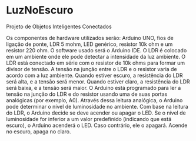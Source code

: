 # LuzNoEscuro
Projeto de Objetos Inteligentes Conectados

Os componentes de hardware utilizados serão: Arduino UNO, fios de ligação de ponte, LDR 5 mohm, LED genérico, resistor 10k ohm e um resistor 220 ohm. O software usado será o Arduino IDE.
O LDR é colocado em um ambiente onde ele pode detectar a intensidade da luz ambiente.
O LDR está conectado em série com o resistor de 10k ohms para formar um divisor de tensão. A tensão na junção entre o LDR e o resistor varia de acordo com a luz ambiente. Quando estiver escuro, a resistência do LDR será alta, e a tensão será menor. Quando estiver claro, a resistência do LDR será baixa, e a tensão será maior.
O Arduino está programado para ler a tensão na junção do LDR e do resistor usando uma de suas portas analógicas (por exemplo, A0). Através dessa leitura analógica, o Arduino pode determinar o nível de luminosidade no ambiente.
Com base na leitura do LDR, o Arduino decide se deve acender ou apagar o LED. Se o nível de luminosidade for inferior a um valor predefinido (indicando que está escuro), o Arduino acenderá o LED. Caso contrário, ele o apagará.
Acende no escuro, apaga no claro.
